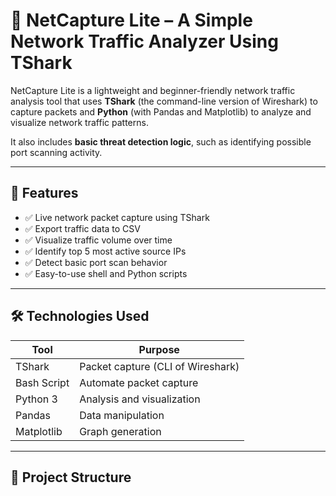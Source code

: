 # 🚦 NetCapture Lite – A Simple Network Traffic Analyzer Using TShark

NetCapture Lite is a lightweight and beginner-friendly network traffic analysis tool that uses **TShark** (the command-line version of Wireshark) to capture packets and **Python** (with Pandas and Matplotlib) to analyze and visualize network traffic patterns.

It also includes **basic threat detection logic**, such as identifying possible port scanning activity.

---

## 📌 Features

- ✅ Live network packet capture using TShark
- ✅ Export traffic data to CSV
- ✅ Visualize traffic volume over time
- ✅ Identify top 5 most active source IPs
- ✅ Detect basic port scan behavior
- ✅ Easy-to-use shell and Python scripts

---

## 🛠️ Technologies Used

| Tool         | Purpose                        |
|--------------|--------------------------------|
| TShark       | Packet capture (CLI of Wireshark) |
| Bash Script  | Automate packet capture        |
| Python 3     | Analysis and visualization     |
| Pandas       | Data manipulation              |
| Matplotlib   | Graph generation               |

---

## 📁 Project Structure

